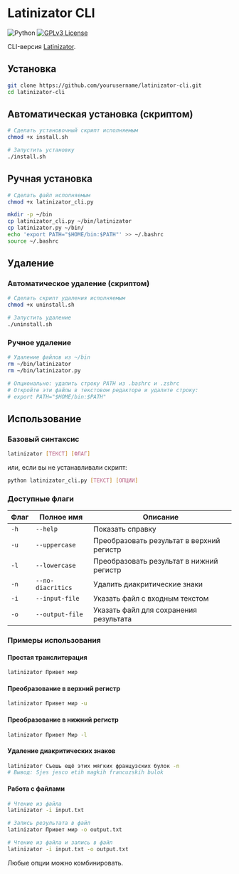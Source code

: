 # Latinizator CLI

![Python](https://ziadoua.github.io/m3-Markdown-Badges/badges/Python/python3.svg) [![GPLv3 License](https://ziadoua.github.io/m3-Markdown-Badges/badges/LicenceGPLv3/licencegplv31.svg)](LICENSE)

CLI-версия [Latinizator](https://github.com/venterum/Latinizator).

## Установка

```bash
git clone https://github.com/yourusername/latinizator-cli.git
cd latinizator-cli
```

## Автоматическая установка (скриптом)

```bash
# Сделать установочный скрипт исполняемым
chmod +x install.sh

# Запустить установку
./install.sh
```

## Ручная установка

```bash
# Сделать файл исполняемым
chmod +x latinizator_cli.py

mkdir -p ~/bin
cp latinizator_cli.py ~/bin/latinizator
cp latinizator.py ~/bin/
echo 'export PATH="$HOME/bin:$PATH"' >> ~/.bashrc
source ~/.bashrc
```

## Удаление

### Автоматическое удаление (скриптом)

```bash
# Сделать скрипт удаления исполняемым
chmod +x uninstall.sh

# Запустить удаление
./uninstall.sh
```

### Ручное удаление

```bash
# Удаление файлов из ~/bin
rm ~/bin/latinizator
rm ~/bin/latinizator.py

# Опционально: удалить строку PATH из .bashrc и .zshrc
# Откройте эти файлы в текстовом редакторе и удалите строку:
# export PATH="$HOME/bin:$PATH"
```

## Использование

### Базовый синтаксис

```bash
latinizator [ТЕКСТ] [ФЛАГ]
```

или, если вы не устанавливали скрипт:

```bash
python latinizator_cli.py [ТЕКСТ] [ОПЦИИ]
```

### Доступные флаги

| Флаг | Полное имя | Описание |
|------|------------|----------|
| `-h` | `--help` | Показать справку |
| `-u` | `--uppercase` | Преобразовать результат в верхний регистр |
| `-l` | `--lowercase` | Преобразовать результат в нижний регистр |
| `-n` | `--no-diacritics` | Удалить диакритические знаки |
| `-i` | `--input-file` | Указать файл с входным текстом |
| `-o` | `--output-file` | Указать файл для сохранения результата |

### Примеры использования

#### Простая транслитерация

```bash
latinizator Привет мир
```

#### Преобразование в верхний регистр

```bash
latinizator Привет мир -u
```

#### Преобразование в нижний регистр

```bash
latinizator Привет Мир -l
```

#### Удаление диакритических знаков

```bash
latinizator Съешь ещё этих мягких французских булок -n
# Вывод: Sjes jesco etih magkih francuzskih bulok
```

#### Работа с файлами

```bash
# Чтение из файла
latinizator -i input.txt

# Запись результата в файл
latinizator Привет мир -o output.txt

# Чтение из файла и запись в файл
latinizator -i input.txt -o output.txt
```

Любые опции можно комбинировать.